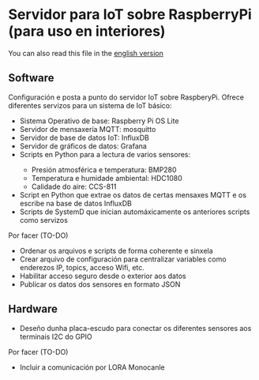 <h1>Servidor para IoT sobre RaspberryPi (para uso en interiores)</h1>
<p>You can also read this file in the <a href="README_en.md">english version</a></p>
<h2>Software</h2>
<p>Configuración e posta a punto do servidor IoT sobre RaspberyPi. Ofrece diferentes servizos para un sistema de IoT básico:
<ul>
  <li>Sistema Operativo de base: Raspberry Pi OS Lite</li>
  <li>Servidor de mensaxería MQTT: mosquitto</li>
  <li>Servidor de base de datos IoT: InfluxDB</li>
  <li>Servidor de gráficos de datos: Grafana</li>
  <li>Scripts en Python para a lectura de varios sensores:</li>
  <ul>
    <li>Presión atmosférica e temperatura: BMP280</li>
    <li>Temperatura e humidade ambiental: HDC1080</li>
    <li>Calidade do aire: CCS-811</li>
  </ul>
    <li>Script en Python que extrae os datos de certas mensaxes MQTT e os escribe na base de datos InfluxDB</li>
    <li>Scripts de SystemD que inician automáxicamente os anteriores scripts como servizos</li>
</ul>
</p>
<p>Por facer (TO-DO)
  <ul>
    <li>Ordenar os arquivos e scripts de forma coherente e sinxela</li>
    <li>Crear arquivo de configuración para centralizar variables como enderezos IP, topics, acceso Wifi, etc.</li>
    <li>Habilitar acceso seguro desde o exterior aos datos</li>
    <li>Publicar os datos dos sensores en formato JSON</li>
  </ul>
</p>
<h2>Hardware</h2>
<ul>
  <li>Deseño dunha placa-escudo para conectar os diferentes sensores aos terminais I2C do GPIO</li>
  </ul>
<p>Por facer (TO-DO)
  <ul>
    <li>Incluir a comunicación por LORA Monocanle</li>
  </ul>
</p>
